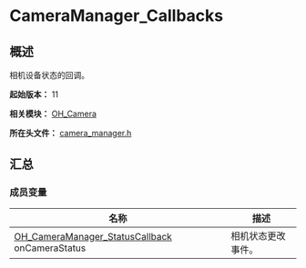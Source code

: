 # CameraManager_Callbacks
<!--Kit: Camera Kit-->
<!--Subsystem: Multimedia-->
<!--Owner: @qano-->
<!--Designer: @leo_ysl-->
<!--Tester: @xchaosioda-->
<!--Adviser: @zengyawen-->

## 概述

相机设备状态的回调。

**起始版本：** 11

**相关模块：** [OH_Camera](capi-oh-camera.md)

**所在头文件：** [camera_manager.h](capi-camera-manager-h.md)

## 汇总

### 成员变量

| 名称 | 描述 |
| -- | -- |
| [OH_CameraManager_StatusCallback](capi-camera-manager-h.md#oh_cameramanager_statuscallback) onCameraStatus | 相机状态更改事件。 |


